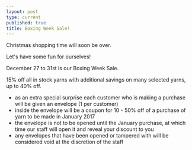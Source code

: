 ```yaml
---
layout: post
type: current
published: true
title: Boxing Week Sale!
---
```

Christmas shopping time will soon be over.

Let's have some fun for ourselves!

December 27 to 31st is our Boxing Week Sale.

15% off all in stock yarns with additional savings on many selected yarns, up to 40% off.

- as an extra special surprise each customer who is making a purchase will be given an envelope (1 per customer) 
- inside the envelope will be a coupon for 10 - 50% off of a purchase of yarn to be made in January 2017
- the envelope is not to be opened until the January purchase, at which time our staff will open it and reveal your discount to you
- any envelopes that have been opened or tampered with will be considered void at the discretion of the staff
